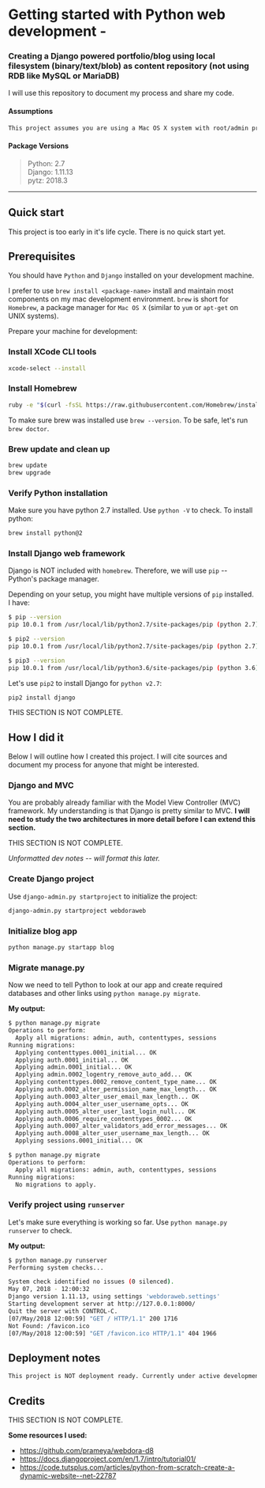 # Getting started with Python web development -

### Creating a Django powered portfolio/blog using local filesystem (binary/text/blob) as content repository (not using RDB like MySQL or MariaDB)

I will use this repository to document my process and share my code.

#### Assumptions

```sh
This project assumes you are using a Mac OS X system with root/admin privileges.
```

#### Package Versions

> Python: 2.7  
> Django: 1.11.13  
> pytz: 2018.3

---

## Quick start

This project is too early in it's life cycle. There is no quick start yet.

## Prerequisites

You should have `Python` and  `Django` installed on your development machine.

I prefer to use `brew install <package-name>` install and maintain most components on my mac development environment. `brew` is short for `Homebrew`, a package manager for `Mac OS X` (similar to `yum` or `apt-get` on UNIX systems).

Prepare your machine for development:

### Install XCode CLI tools

```sh
xcode-select --install
```

### Install Homebrew

```sh
ruby -e "$(curl -fsSL https://raw.githubusercontent.com/Homebrew/install/master/install)"
```

To make sure brew was installed use `brew --version`. To be safe, let's run `brew doctor`.

### Brew update and clean up

```sh
brew update
brew upgrade
```

### Verify Python installation

Make sure you have python 2.7 installed. Use `python -V` to check. To install python:

```sh
brew install python@2
```

### Install Django web framework

Django is NOT included with `homebrew`. Therefore, we will use `pip` -- Python's package manager.

Depending on your setup, you might have multiple versions of `pip` installed. I have:

```sh
$ pip --version
pip 10.0.1 from /usr/local/lib/python2.7/site-packages/pip (python 2.7)

$ pip2 --version
pip 10.0.1 from /usr/local/lib/python2.7/site-packages/pip (python 2.7)

$ pip3 --version
pip 10.0.1 from /usr/local/lib/python3.6/site-packages/pip (python 3.6)
```

Let's use `pip2` to install Django for `python v2.7`:

```sh
pip2 install django
```

THIS SECTION IS NOT COMPLETE.

## How I did it

Below I will outline how I created this project. I will cite sources and document my process for anyone that might be interested.

### Django and MVC

You are probably already familiar with the Model View Controller (MVC) framework. My understanding is that Django is pretty similar to MVC. **I will need to study the two architectures in more detail before I can extend this section.**

THIS SECTION IS NOT COMPLETE.

_Unformatted dev notes -- will format this later._

### Create Django project

Use `django-admin.py startproject` to initialize the project:

```sh
django-admin.py startproject webdoraweb
```

### Initialize blog app

```sh
python manage.py startapp blog
```

### Migrate manage.py

Now we need to tell Python to look at our app and create required databases and other links using `python manage.py migrate`.

**My output:**

```sh
$ python manage.py migrate
Operations to perform:
  Apply all migrations: admin, auth, contenttypes, sessions
Running migrations:
  Applying contenttypes.0001_initial... OK
  Applying auth.0001_initial... OK
  Applying admin.0001_initial... OK
  Applying admin.0002_logentry_remove_auto_add... OK
  Applying contenttypes.0002_remove_content_type_name... OK
  Applying auth.0002_alter_permission_name_max_length... OK
  Applying auth.0003_alter_user_email_max_length... OK
  Applying auth.0004_alter_user_username_opts... OK
  Applying auth.0005_alter_user_last_login_null... OK
  Applying auth.0006_require_contenttypes_0002... OK
  Applying auth.0007_alter_validators_add_error_messages... OK
  Applying auth.0008_alter_user_username_max_length... OK
  Applying sessions.0001_initial... OK

$ python manage.py migrate
Operations to perform:
  Apply all migrations: admin, auth, contenttypes, sessions
Running migrations:
  No migrations to apply.
```

### Verify project using `runserver`

Let's make sure everything is working so far. Use `python manage.py runserver` to check.

**My output:**

```sh
$ python manage.py runserver
Performing system checks...

System check identified no issues (0 silenced).
May 07, 2018 - 12:00:32
Django version 1.11.13, using settings 'webdoraweb.settings'
Starting development server at http://127.0.0.1:8000/
Quit the server with CONTROL-C.
[07/May/2018 12:00:59] "GET / HTTP/1.1" 200 1716
Not Found: /favicon.ico
[07/May/2018 12:00:59] "GET /favicon.ico HTTP/1.1" 404 1966

```

## Deployment notes

```sh
This project is NOT deployment ready. Currently under active development.
```

## Credits

THIS SECTION IS NOT COMPLETE.

**Some resources I used:**
* https://github.com/prameya/webdora-d8
* https://docs.djangoproject.com/en/1.7/intro/tutorial01/
* https://code.tutsplus.com/articles/python-from-scratch-create-a-dynamic-website--net-22787